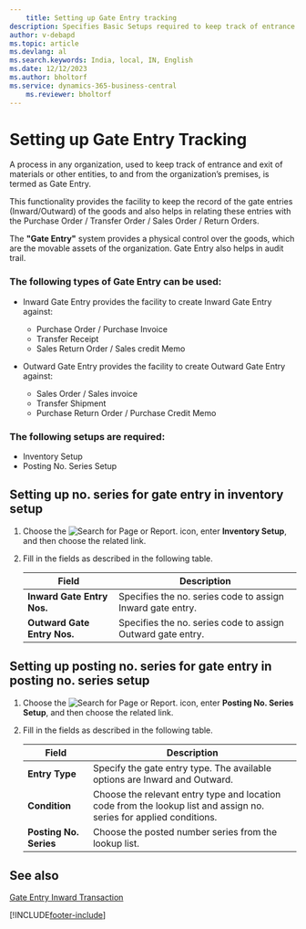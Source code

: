 ```yaml
---
    title: Setting up Gate Entry tracking
description: Specifies Basic Setups required to keep track of entrance and exit of materials or other entities, to and from the organization’s premises.
author: v-debapd
ms.topic: article
ms.devlang: al
ms.search.keywords: India, local, IN, English
ms.date: 12/12/2023
ms.author: bholtorf
ms.service: dynamics-365-business-central
    ms.reviewer: bholtorf
---
```


# Setting up Gate Entry Tracking

A process in any organization, used to keep track of entrance and exit of materials or other entities, to and from the organization’s premises, is termed as Gate Entry.

This functionality provides the facility to keep the record of the gate entries (Inward/Outward) of the goods and also helps in relating these entries with the Purchase Order / Transfer Order / Sales Order / Return Orders.

The **"Gate Entry"** system provides a physical control over the goods, which are the movable assets of the organization. Gate Entry also helps in audit trail.

### The following types of Gate Entry can be used:

 - Inward Gate Entry provides the facility to create Inward Gate Entry against:

      - Purchase Order / Purchase Invoice
      - Transfer Receipt
      - Sales Return Order / Sales credit Memo

 - Outward Gate Entry provides the facility to create Outward Gate Entry against:
     - Sales Order / Sales invoice
     - Transfer Shipment
     - Purchase Return Order / Purchase Credit Memo
 
### The following setups are required:

- Inventory Setup
- Posting No. Series Setup

## Setting up no. series for gate entry in inventory setup

1. Choose the ![Search for Page or Report.](image/search_small.png "Search for Page or Report icon") icon, enter **Inventory Setup**, and then choose the related link.
2. Fill in the fields as described in the following table.

    |Field|Description|  
    |---------------------------------|---------------------------------------|  
    |**Inward Gate Entry Nos.**|Specifies the no. series code to assign Inward gate entry.|
    |**Outward Gate Entry Nos.**|Specifies the no. series code to assign Outward gate entry.|

## Setting up posting no. series for gate entry in posting no. series setup

1. Choose the ![Search for Page or Report.](image/search_small.png "Search for Page or Report icon") icon, enter **Posting No. Series Setup**, and then choose the related link.
2. Fill in the fields as described in the following table.

    |Field|Description|  
    |---------------------------------|---------------------------------------|  
    |**Entry Type**|Specify the gate entry type. The available options are Inward and Outward.|  
    |**Condition**|Choose the relevant entry type and location code from the lookup list and assign no. series for applied conditions.|  
    |**Posting No. Series**|Choose the posted number series from the lookup list.| 







## See also 
[Gate Entry Inward Transaction](Gate-Entry-Inward_Transactions.md)




[!INCLUDE[footer-include](../../includes/footer-banner.md)]